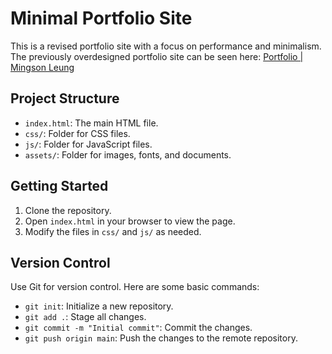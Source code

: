 # Minimal Portfolio Site

This is a revised portfolio site with a focus on performance and minimalism. The previously overdesigned portfolio site can be seen here: [Portfolio | Mingson Leung](https://mingson.dev/)

## Project Structure

- `index.html`: The main HTML file.
- `css/`: Folder for CSS files.
- `js/`: Folder for JavaScript files.
- `assets/`: Folder for images, fonts, and documents.

## Getting Started

1. Clone the repository.
2. Open `index.html` in your browser to view the page.
3. Modify the files in `css/` and `js/` as needed.

## Version Control

Use Git for version control. Here are some basic commands:

- `git init`: Initialize a new repository.
- `git add .`: Stage all changes.
- `git commit -m "Initial commit"`: Commit the changes.
- `git push origin main`: Push the changes to the remote repository.